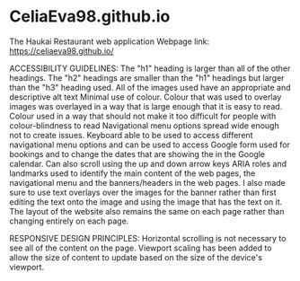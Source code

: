 # CeliaEva98.github.io
The Haukai Restaurant web application
Webpage link: https://celiaeva98.github.io/

ACCESSIBILITY GUIDELINES:
The "h1" heading is larger than all of the other headings. The "h2" headings are smaller than the "h1" headings but larger than the "h3" heading used. 
All of the images used have an appropriate and descriptive alt text
Minimal use of colour. Colour that was used to overlay images was overlayed in a way that is large enough that it is easy to read.
Colour used in a way that should not make it too difficult for people with colour-blindness to read
Navigational menu options spread wide enough not to create issues.
Keyboard able to be used to access different navigational menu options and can be used to access Google form used for bookings and to change the dates that are showing the in the Google calendar. Can also scroll using the up and down arrow keys
ARIA roles and landmarks used to identify the main content of the web pages, the navigational menu and the banners/headers in the web pages.
I also made sure to use text overlays over the images for the banner rather than first editing the text onto the image and using the image that has the text on it.
The layout of the website also remains the same on each page rather than changing entirely on each page. 

RESPONSIVE DESIGN PRINCIPLES:
Horizontal scrolling is not necessary to see all of the content on the page.
Viewport scaling has been added to allow the size of content to update based on the size of the device's viewport. 